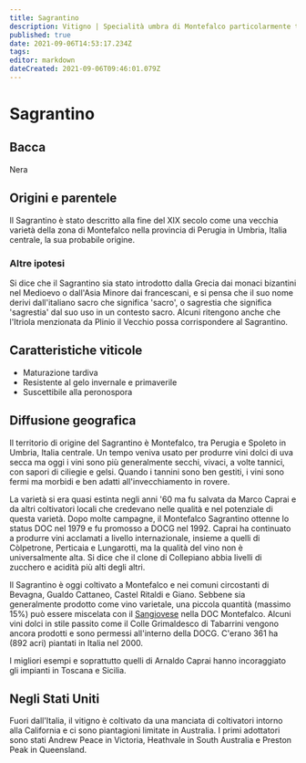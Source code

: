 ```yaml
---
title: Sagrantino
description: Vitigno | Specialità umbra di Montefalco particolarmente tannica
published: true
date: 2021-09-06T14:53:17.234Z
tags: 
editor: markdown
dateCreated: 2021-09-06T09:46:01.079Z
---
```


# Sagrantino

## Bacca
Nera

## Origini e parentele
Il Sagrantino è stato descritto alla fine del XIX secolo come una vecchia varietà della zona di Montefalco nella provincia di Perugia in Umbria, Italia centrale, la sua probabile origine.

### Altre ipotesi

Si dice che il Sagrantino sia stato introdotto dalla Grecia dai monaci bizantini nel Medioevo o dall'Asia Minore dai francescani, e si pensa che il suo nome derivi dall'italiano sacro che significa 'sacro', o sagrestia che significa 'sagrestia' dal suo uso in un contesto sacro. Alcuni ritengono anche che l'Itriola menzionata da Plinio il Vecchio possa corrispondere al Sagrantino.


## Caratteristiche viticole
- Maturazione tardiva
- Resistente al gelo invernale e primaverile
- Suscettibile alla peronospora

## Diffusione geografica
Il territorio di origine del Sagrantino è Montefalco, tra Perugia e Spoleto in Umbria, Italia centrale. Un tempo veniva usato per produrre vini dolci di uva secca ma oggi i vini sono più generalmente secchi, vivaci, a volte tannici, con sapori di ciliegie e gelsi. Quando i tannini sono ben gestiti, i vini sono fermi ma morbidi e ben adatti all'invecchiamento in rovere.

La varietà si era quasi estinta negli anni '60 ma fu salvata da Marco Caprai e da altri coltivatori locali che credevano nelle qualità e nel potenziale di questa varietà. Dopo molte campagne, il Montefalco Sagrantino ottenne lo status DOC nel 1979 e fu promosso a DOCG nel 1992. Caprai ha continuato a produrre vini acclamati a livello internazionale, insieme a quelli di Còlpetrone, Perticaia e Lungarotti, ma la qualità del vino non è universalmente alta. Si dice che il clone di Collepiano abbia livelli di zucchero e acidità più alti degli altri.

Il Sagrantino è oggi coltivato a Montefalco e nei comuni circostanti di Bevagna, Gualdo Cattaneo, Castel Ritaldi e Giano. Sebbene sia generalmente prodotto come vino varietale, una piccola quantità (massimo 15%) può essere miscelata con il [Sangiovese](/vitigni/Italia/bacca-nera/sangiovese) nella DOC Montefalco. Alcuni vini dolci in stile passito come il Colle Grimaldesco di Tabarrini vengono ancora prodotti e sono permessi all'interno della DOCG. C'erano 361 ha (892 acri) piantati in Italia nel 2000.

I migliori esempi e soprattutto quelli di Arnaldo Caprai hanno incoraggiato gli impianti in Toscana e Sicilia.

## Negli Stati Uniti

Fuori dall'Italia, il vitigno è coltivato da una manciata di coltivatori intorno alla California e ci sono piantagioni limitate in Australia. I primi adottatori sono stati Andrew Peace in Victoria, Heathvale in South Australia e Preston Peak in Queensland.